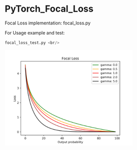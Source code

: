 # PyTorch_Focal_Loss

Focal Loss implementation: focal_loss.py <br/>

For Usage example and test:  
```python
focal_loss_test.py <br/>
```




<img src="focal_loss_plot.png" width="80%">
